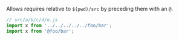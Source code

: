 Allows requires relative to `$(pwd)/src` by preceding them with an `@`.

```js
// src/a/b/c/d/e.js
import x from '../../../../../foo/bar';
import x from '@foo/bar';
```

